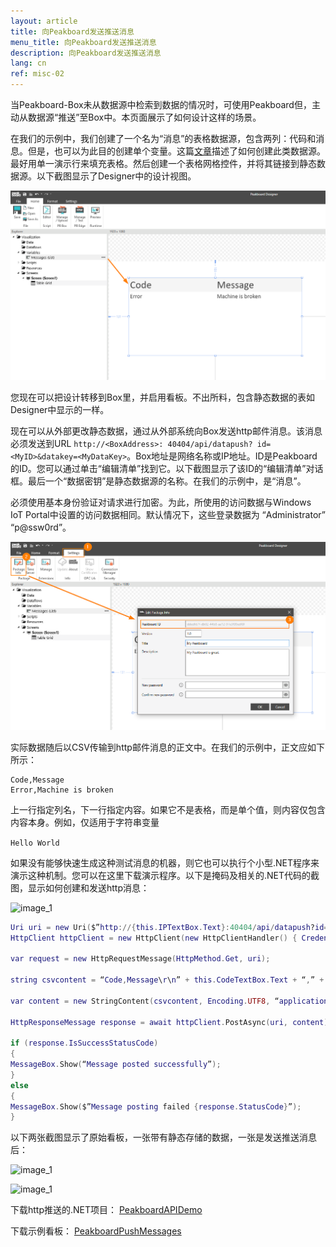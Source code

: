 ```yaml
---
layout: article
title: 向Peakboard发送推送消息
menu_title: 向Peakboard发送推送消息
description: 向Peakboard发送推送消息
lang: cn
ref: misc-02
---
```


当Peakboard-Box未从数据源中检索到数据的情况时，可使用Peakboard但，主动从数据源“推送”至Box中。本页面展示了如何设计这样的场景。

在我们的示例中，我们创建了一个名为“消息”的表格数据源，包含两列：代码和消息。但是，也可以为此目的创建单个变量。这篇[文章](/data_sources/01-en-variables.html)描述了如何创建此类数据源。最好用单一演示行来填充表格。然后创建一个表格网格控件，并将其链接到静态数据源。以下截图显示了Designer中的设计视图。


![image_1](/assets/images/misc/push/MiscPushMessage01.png)

您现在可以把设计转移到Box里，并启用看板。不出所料，包含静态数据的表如Designer中显示的一样。

现在可以从外部更改静态数据，通过从外部系统向Box发送http邮件消息。该消息必须发送到URL `http://<BoxAddress>: 40404/api/datapush? id=<MyID>&datakey=<MyDataKey>`。Box地址是网络名称或IP地址。ID是Peakboard的ID。您可以通过单击“编辑清单”找到它。以下截图显示了该ID的“编辑清单”对话框。最后一个“数据密钥”是静态数据源的名称。在我们的示例中，是“消息”。

必须使用基本身份验证对请求进行加密。为此，所使用的访问数据与Windows IoT Portal中设置的访问数据相同。默认情况下，这些登录数据为 “Administrator” “p@ssw0rd”。

![image_1](/assets/images/misc/push/MiscPushMessage02.png)

实际数据随后以CSV传输到http邮件消息的正文中。在我们的示例中，正文应如下所示：

```
Code,Message
Error,Machine is broken
```

上一行指定列名，下一行指定内容。如果它不是表格，而是单个值，则内容仅包含内容本身。例如，仅适用于字符串变量

`Hello World`

如果没有能够快速生成这种测试消息的机器，则它也可以执行个小型.NET程序来演示这种机制。您可以在这里下载演示程序。以下是掩码及相关的.NET代码的截图，显示如何创建和发送http消息：

![image_1](/assets/images/misc/push/MiscPushMessage03.png)

 ```Lua
Uri uri = new Uri($”http://{this.IPTextBox.Text}:40404/api/datapush?id={this.IdTextBox.Text}&datakey=messages”);
HttpClient httpClient = new HttpClient(new HttpClientHandler() { Credentials = new NetworkCredential(this.UserTextBox.Text, this.PasswordTextBox.Password) });

var request = new HttpRequestMessage(HttpMethod.Get, uri);

string csvcontent = “Code,Message\r\n” + this.CodeTextBox.Text + “,” + this.MessageTextBox.Text;

var content = new StringContent(csvcontent, Encoding.UTF8, “application/csv”);

HttpResponseMessage response = await httpClient.PostAsync(uri, content);

if (response.IsSuccessStatusCode)
{
 MessageBox.Show(“Message posted successfully”);
}
else
{
 MessageBox.Show($”Message posting failed {response.StatusCode}”);
}

```
以下两张截图显示了原始看板，一张带有静态存储的数据，一张是发送推送消息后：

![image_1](/assets/images/misc/push/MiscPushMessage04.jpg)

![image_1](/assets/images/misc/push/MiscPushMessage05.jpg)

下载http推送的.NET项目：
[PeakboardAPIDemo](https://github.com/Peakboard/CoolStuff/raw/master/Help%20Files/Push%20Messages/PeakboardAPIDemo.zip)

下载示例看板：
[PeakboardPushMessages](https://github.com/Peakboard/CoolStuff/raw/master/Help%20Files/Push%20Messages/PeakboardPushMessages.pbmx)

